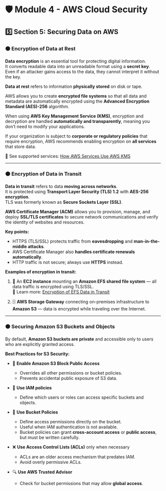 # 🛡️ Module 4 - AWS Cloud Security  

## 5️⃣ Section 5: Securing Data on AWS

### 🟠 Encryption of Data at Rest

**Data encryption** is an essential tool for protecting digital information.  
It converts readable data into an unreadable format using a **secret key**.  
Even if an attacker gains access to the data, they cannot interpret it without the key.

**Data at rest** refers to information **physically stored** on disk or tape.  

AWS allows you to create **encrypted file systems** so that all data and metadata are automatically encrypted using the **Advanced Encryption Standard (AES)-256** algorithm.

When using **AWS Key Management Service (KMS)**, encryption and decryption are handled **automatically and transparently**, meaning you don’t need to modify your applications.

If your organization is subject to **corporate or regulatory policies** that require encryption, AWS recommends enabling encryption on **all services** that store data.

🔗 See supported services: [How AWS Services Use AWS KMS](https://docs.aws.amazon.com/kms/latest/developerguide/service-integration.html)

---

### 🟠 Encryption of Data in Transit

**Data in transit** refers to data **moving across networks**.  
It is protected using **Transport Layer Security (TLS) 1.2** with **AES-256 encryption**.  
TLS was formerly known as **Secure Sockets Layer (SSL)**.

**AWS Certificate Manager (ACM)** allows you to provision, manage, and deploy **SSL/TLS certificates** to secure network communications and verify the identity of websites and resources.

**Key points:**

- HTTPS (TLS/SSL) protects traffic from **eavesdropping** and **man-in-the-middle attacks**.  
- AWS Certificate Manager also **handles certificate renewals automatically**.  
- HTTP traffic is not secure; always use **HTTPS** instead.

**Examples of encryption in transit:**

1. 🧩 An **EC2 instance** mounting an **Amazon EFS shared file system** — all data traffic is encrypted using TLS/SSL.  
   📘 Learn more: [Encryption of EFS Data in Transit](https://docs.aws.amazon.com/whitepapers/latest/efs-encrypted-file-systems/encryption-of-data-in-transit.html)

2. 🗄️ **AWS Storage Gateway** connecting on-premises infrastructure to **Amazon S3** — data is encrypted while traveling over the Internet.

---

### 🟠 Securing Amazon S3 Buckets and Objects

By default, **Amazon S3 buckets are private** and accessible only to users who are explicitly granted access.

**Best Practices for S3 Security:**

- 🚫 **Enable Amazon S3 Block Public Access**  
  - Overrides all other permissions or bucket policies.  
  - Prevents accidental public exposure of S3 data.

- 🧾 **Use IAM policies**  
  - Define which users or roles can access specific buckets and objects.

- 📜 **Use Bucket Policies**  
  - Define access permissions directly on the bucket.  
  - Useful when IAM authentication is not available.  
  - Bucket policies can grant **cross-account access** or **public access**, but must be written carefully.

- ❌ **Use Access Control Lists (ACLs)** only when necessary  
  - ACLs are an older access mechanism that predates IAM.  
  - Avoid overly permissive ACLs.

- 🔍 **Use AWS Trusted Advisor**  
  - Check for bucket permissions that may allow **global access**.
